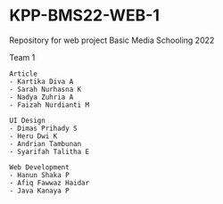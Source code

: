 # KPP-BMS22-WEB-1
Repository for web project Basic Media Schooling 2022

Team 1
```
Article
- Kartika Diva A
- Sarah Nurhasna K
- Nadya Zuhria A
- Faizah Nurdianti M

UI Design
- Dimas Prihady S
- Heru Dwi K
- Andrian Tambunan
- Syarifah Talitha E

Web Development
- Hanun Shaka P
- Afiq Fawwaz Haidar
- Java Kanaya P
```
